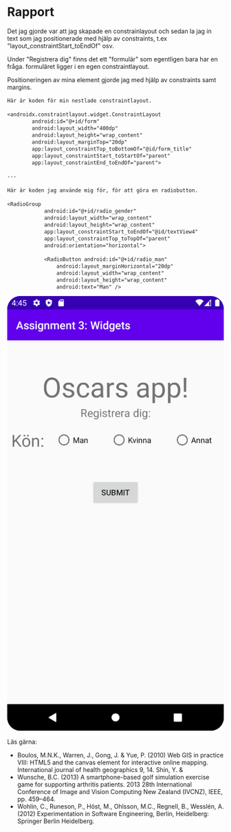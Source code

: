 
# Rapport

Det jag gjorde var att jag skapade en constrainlayout och sedan la jag in text som jag positionerade med hjälp av
constraints, t.ex "layout_constraintStart_toEndOf" osv.

Under "Registrera dig" finns det ett "formulär" som egentligen bara har en fråga. formuläret ligger i
en egen constraintlayout.

Positioneringen av mina element gjorde jag med hjälp av constraints samt margins.


```
Här är koden för min nestlade constraintlayout.

<androidx.constraintlayout.widget.ConstraintLayout
        android:id="@+id/form"
        android:layout_width="400dp"
        android:layout_height="wrap_content"
        android:layout_marginTop="20dp"
        app:layout_constraintTop_toBottomOf="@id/form_title"
        app:layout_constraintStart_toStartOf="parent"
        app:layout_constraintEnd_toEndOf="parent">

---

Här är koden jag använde mig för, för att göra en radiobutton.

<RadioGroup
            android:id="@+id/radio_gender"
            android:layout_width="wrap_content"
            android:layout_height="wrap_content"
            app:layout_constraintStart_toEndOf="@id/textView4"
            app:layout_constraintTop_toTopOf="parent"
            android:orientation="horizontal">

            <RadioButton android:id="@+id/radio_man"
                android:layout_marginHorizontal="20dp"
                android:layout_width="wrap_content"
                android:layout_height="wrap_content"
                android:text="Man" />

```

![](assignment3sc.png)

Läs gärna:

- Boulos, M.N.K., Warren, J., Gong, J. & Yue, P. (2010) Web GIS in practice VIII: HTML5 and the canvas element for interactive online mapping. International journal of health geographics 9, 14. Shin, Y. &
- Wunsche, B.C. (2013) A smartphone-based golf simulation exercise game for supporting arthritis patients. 2013 28th International Conference of Image and Vision Computing New Zealand (IVCNZ), IEEE, pp. 459–464.
- Wohlin, C., Runeson, P., Höst, M., Ohlsson, M.C., Regnell, B., Wesslén, A. (2012) Experimentation in Software Engineering, Berlin, Heidelberg: Springer Berlin Heidelberg.
